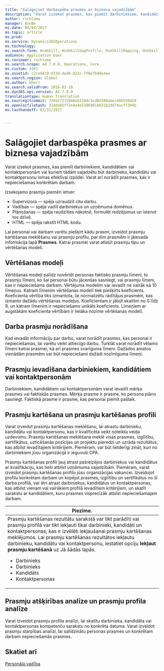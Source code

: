 ```yaml
---
title: "Salāgojiet darbaspēka prasmes ar biznesa vajadzībām"
description: "Varat izsekot prasmes, kas piemīt darbiniekiem, kandidātiem vai kontaktpersonām vai kuriem tādām vajadzētu būt darbinieku, kandidātu vai kontaktpersonu lomas efektīvai izpildei. Varat arī norādīt prasmes, kas ir nepieciešamas konkrētam darbam."
author: rschloma
manager: AnnBe
ms.date: 04/04/2017
ms.topic: article
ms.prod: 
ms.service: Dynamics365Operations
ms.technology: 
ms.search.form: HcmSkill, HcmSkillGapProfile, HcmSkillMapping, HcmSkillType
audience: Application User
ms.reviewer: rschloma
ms.search.scope: AX 7.0.0, Operations, Core
ms.custom: 3361
ms.assetid: c2ce94c0-933d-4edb-822c-7f0e7b49e4ee
ms.search.region: Global
ms.author: kherr
ms.search.validFrom: 2016-02-28
ms.dyn365.ops.version: AX 7.0.0
translationtype: Human Translation
ms.sourcegitcommit: 720a1f272948eb310dc3cd02588aeec40b556d20
ms.openlocfilehash: 31dda85ff2e4a4e5380401b031b2dd74acff394b
ms.lasthandoff: 03/31/2017


---
```


# <a name="align-workforce-skills-with-business-needs"></a>Salāgojiet darbaspēka prasmes ar biznesa vajadzībām

Varat izsekot prasmes, kas piemīt darbiniekiem, kandidātiem vai kontaktpersonām vai kuriem tādām vajadzētu būt darbinieku, kandidātu vai kontaktpersonu lomas efektīvai izpildei. Varat arī norādīt prasmes, kas ir nepieciešamas konkrētam darbam.

Izsekojamo prasmju piemēri ietver:
-   Supervizora — spēja uzraudzīt citu darbu.
-   Vadības — spēja vadīt darbiniekus un uzņēmuma domēnus.
-   Plānošanas — spēja raudzīties nākotnē, formulēt redzējumus un īstenot tos dzīvē.
-   HTML — spēja rakstīt HTML kodu.

Lai personai vai darbam varētu piešķirt kādu prasmi, izveidot prasmju kartēšanas meklēšanu vai prasmju profilu, par šīm prasmēm ir jāievada informācija lapā **Prasmes**. Katrai prasmei varat atlasīt prasmju tipu un vērtēšanas modeli.

## <a name="rating-models"></a>Vērtēšanas modeļi
Vērtēšanas modeļi palīdz novērtēt personas faktisko prasmju līmeni, to prasmju līmeni, ko šai personai būtu jācenšas sasniegt, vai prasmju līmeni, kas ir nepieciešams darbam. Vērtējuma modelim var ievadīt ne vairāk kā 10 līmeņus.  Katram līmenim vērtēšanas modelī tiek piešķirts koeficients.  Koeficienta vērtība tiks izmantota, lai normalizētu rādītājus prasmēm, kas izmanto dažādu vērtēšanas modeļus.  Koeficientam ir jābūt skaitlim no 0 līdz 9, un katram līmenim ir nepieciešams unikāls koeficients.  Līmeņiem ar augstākām koeficienta vērtībām ir lielāka nozīme vērtēšanas modelī.

## <a name="specify-job-skills"></a>Darba prasmju norādīšana
Kad ievadāt informāciju par darbu, varat norādīt prasmes, kas personai ir nepieciešamas, lai varētu veikt attiecīgo darbu.  Turklāt varat norādīt vēlamo līmeni katrai prasmei, kā arī prasmes svarīguma līmeni. Dažādos amatos vienādām prasmēm var būt nepieciešami dažādi nozīmīguma līmeņi.

## <a name="enter-skills-for-workers-applicants-or-contacts"></a>Prasmju ievadīšana darbiniekiem, kandidātiem vai kontaktpersonām
Darbiniekiem, kandidātiem vai kontaktpersonām varat ievadīt mērķa prasmes vai faktiskās prasmes. Mērķa prasme ir prasme, ko persona plāno sasniegt. Faktiskā prasme ir prasme, kas personai piemīt pašlaik.

## <a name="skill-mapping-and-skill-mapping-profiles"></a> Prasmju kartēšana un prasmju kartēšanas profili
Varat izveidot prasmju kartēšanas meklēšanu, lai atrastu darbinieku, kandidātu vai kontaktpersonu, kas ir kvalificēta veikt noteikta veida uzdevumu. Prasmju kartēšanas meklēšana meklē visas prasmes, izglītību, sertifikātus, uzticēšanās pozīcijas un projektu pieredzi un uzrāda rezultātus, kas atbilst ievadītajiem kritērijiem.  Piemēram, var būt lietderīgi zināt, kuri no darbiniekiem jūsu organizācijā ir ieguvuši CPA.

Prasmju kartēšanas profili ļauj atrast pašreizējos darbiniekus vai kandidātus ar kvalifikāciju, kas tieši atbilst uzņēmuma vajadzībām.  Piemēram, varat izveidot prasmju kartēšanas profilu jūsu organizācijas vakancei. Izveidojot profilu konkrētam darbam un kopējot prasmes, izglītību un sertifikātus no šī darba profilā, var ātri atrast darbiniekus, kandidātus un kontaktpersonas, kas atbilst vienam vai vairākiem profilā ievadītiem kritērijiem, un skatīt sarakstu ar kandidātiem, kuru prasmes visprecīzāk atbilst nepieciešamajam darbam.

<table>
<thead>
<tr class="header">
<th><strong>Piezīme. </strong></th>
</tr>
</thead>
<tbody>
<tr class="odd">
<td>Prasmju kartēšanas rezultātu sarakstā var tikt parādīti vai prasmju profilā var tikt iekļauti tikai darbinieki, kandidāti un kontaktpersonas, kas ir izvēlēti iekļaušanai prasmju kartēšanas meklējumos. Lai prasmju kartēšanas rezultātos iekļautu darbinieku, kandidātu vai kontaktpersonu, iestatiet opciju <strong>Iekļaut prasmju kartēšanā</strong> uz Jā šādās lapās.
<ul>
<li>Darbinieks</li>
<li>Darbinieks</li>
<li>Kandidāts</li>
<li>Kontaktpersonas</li>
</ul></td>
</tr>
</tbody>
</table>

## <a name="skill-gap-analysis-and-skill-profile-analysis"></a>Prasmju atšķirības analīze un prasmju profila analīze
Varat izveidot prasmju profila analīzi, lai skatītu darbinieka, kandidāta vai kontaktpersonas kompetenču sarakstu no konkrēta datuma. Varat izveidot prasmju starpības analīzi, lai salīdzinātu personas prasmes un konkrētam darbam nepieciešamās prasmes.  



<a name="see-also"></a>Skatiet arī
--------

[Personāla vadība](index.md)


